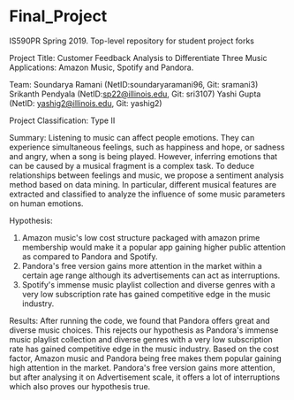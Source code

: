 # Final_Project
IS590PR Spring 2019. Top-level repository for student project forks

Project Title: Customer Feedback Analysis to Differentiate Three Music Applications: Amazon Music, Spotify and Pandora. 

Team:
Soundarya Ramani (NetID:soundaryaramani96, Git: sramani3)
Srikanth Pendyala (NetID:sp22@illinois.edu, Git: sri3107)
Yashi Gupta (NetID: yashig2@illinois.edu, Git: yashig2)

Project Classification: Type II

Summary: 
Listening to music can affect people emotions. They can experience simultaneous feelings, such as happiness and hope, or sadness and angry, when a song is being played. However, inferring emotions that can be caused by a musical fragment is a complex task. To deduce relationships between feelings and music, we propose a sentiment analysis method based on data mining. In particular, different musical features are extracted and classified to analyze the influence of some music parameters on human emotions.

Hypothesis: 
1. Amazon music's low cost structure packaged with amazon prime membership would make it a popular app gaining higher public attention as compared to Pandora and Spotify. 
2. Pandora's free version gains more attention in the market within a certain age range although its advertisements can act as interruptions. 
3. Spotify's immense music playlist collection and diverse genres  with a very low subscription rate has gained competitive edge in the music industry.  

Results:
After running the code, we found that Pandora offers great and diverse music choices. This rejects our hypothesis as Pandora's immense music playlist collection and diverse genres with a very low subscription rate has gained competitive edge in the music industry.
Based on the cost factor, Amazon music and Pandora being free makes them popular gaining high attention in the market.
Pandora's free version gains more attention, but after analysing it on Advertisement scale, it offers a lot of interruptions which also proves our hypothesis true.

